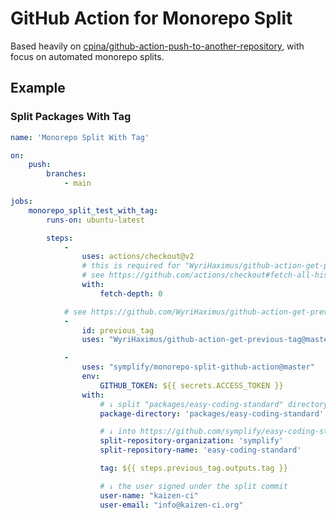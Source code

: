 # GitHub Action for Monorepo Split

Based heavily on [cpina/github-action-push-to-another-repository](https://github.com/cpina/github-action-push-to-another-repository), with focus on automated monorepo splits.

## Example


### Split Packages With Tag

```yaml
name: 'Monorepo Split With Tag'

on:
    push:
        branches:
            - main

jobs:
    monorepo_split_test_with_tag:
        runs-on: ubuntu-latest

        steps:
            -
                uses: actions/checkout@v2
                # this is required for "WyriHaximus/github-action-get-previous-tag" workflow
                # see https://github.com/actions/checkout#fetch-all-history-for-all-tags-and-branches
                with:
                    fetch-depth: 0

            # see https://github.com/WyriHaximus/github-action-get-previous-tag
            -
                id: previous_tag
                uses: "WyriHaximus/github-action-get-previous-tag@master"

            -
                uses: "symplify/monorepo-split-github-action@master"
                env:
                    GITHUB_TOKEN: ${{ secrets.ACCESS_TOKEN }}
                with:
                    # ↓ split "packages/easy-coding-standard" directory
                    package-directory: 'packages/easy-coding-standard'

                    # ↓ into https://github.com/symplify/easy-coding-standard repository
                    split-repository-organization: 'symplify'
                    split-repository-name: 'easy-coding-standard'

                    tag: ${{ steps.previous_tag.outputs.tag }}

                    # ↓ the user signed under the split commit
                    user-name: "kaizen-ci"
                    user-email: "info@kaizen-ci.org"
```
